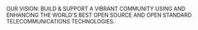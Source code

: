 OUR VISION: BUILD & SUPPORT A VIBRANT COMMUNITY USING AND ENHANCING THE WORLD'S BEST OPEN SOURCE AND OPEN STANDARD TELECOMMUNICATIONS TECHNOLOGIES.

